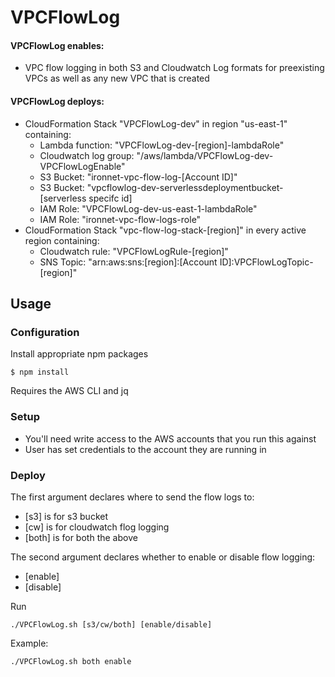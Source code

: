 # VPCFlowLog

#### VPCFlowLog enables:

- VPC flow logging in both S3 and Cloudwatch Log formats for preexisting VPCs as well as any new VPC that is created
 
#### VPCFlowLog deploys:
- CloudFormation Stack "VPCFlowLog-dev" in region "us-east-1" containing:
    - Lambda function: "VPCFlowLog-dev-[region]-lambdaRole"
    - Cloudwatch log group: "/aws/lambda/VPCFlowLog-dev-VPCFlowLogEnable"
    - S3 Bucket: "ironnet-vpc-flow-log-[Account ID]"
    - S3 Bucket: "vpcflowlog-dev-serverlessdeploymentbucket-[serverless specifc id]
    - IAM Role: "VPCFlowLog-dev-us-east-1-lambdaRole"
    - IAM Role: "ironnet-vpc-flow-logs-role"
- CloudFormation Stack "vpc-flow-log-stack-[region]" in every active region containing:
    - Cloudwatch rule: "VPCFlowLogRule-[region]"
    - SNS Topic: "arn:aws:sns:[region]:[Account ID]:VPCFlowLogTopic-[region]"

## Usage

### Configuration

Install appropriate npm packages
```
$ npm install
```
Requires the AWS CLI and jq

### Setup

- You'll need write access to the AWS accounts that you run this against
- User has set credentials to the account they are running in 

### Deploy

The first argument declares where to send the flow logs to: 
- [s3] is for s3 bucket
- [cw] is for cloudwatch flog logging
- [both] is for both the above

The second argument declares whether to enable or disable flow logging: 
- [enable]
- [disable]


Run

    ./VPCFlowLog.sh [s3/cw/both] [enable/disable]

Example:

    ./VPCFlowLog.sh both enable 
